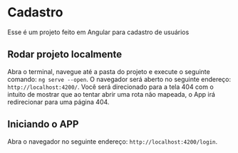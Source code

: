 # Cadastro

Esse é um projeto feito em Angular para cadastro de usuários 

## Rodar projeto localmente

Abra o terminal, navegue até a pasta do projeto e execute o seguinte comando: `ng serve --open`. O navegador será aberto no seguinte endereço: `http://localhost:4200/`.
Você será direcionado para a tela 404 com o intuito de mostrar que ao tentar abrir uma rota não mapeada, o App irá redirecionar para uma página 404.

## Iniciando o APP

Abra o navegador no seguinte endereço: `http://localhost:4200/login`. 
